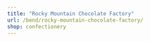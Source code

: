 ```yaml
---
title: "Rocky Mountain Chocolate Factory"
url: /bend/rocky-mountain-chocolate-factory/
shop: confectionery
---
```

